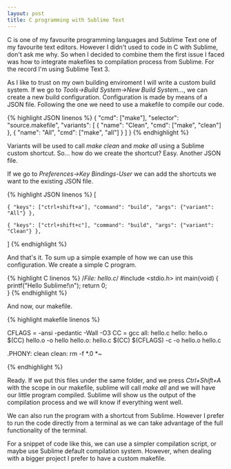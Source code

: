```yaml
---
layout: post
title: C programming with Sublime Text
---
```


C is one of my favourite programming languages and Sublime Text one of my favourite text editors. However I didn't used to code in C with Sublime, don't ask me why. So when I decided to combine them the first issue I faced was how to integrate makefiles to compilation process from Sublime. For the record I'm using Sublime Text 3.

As I like to trust on my own building enviroment I will write a custom build system. If we go to _Tools->Build System->New Build System..._, we can create a new build configuration. Configuration is made by means of a JSON file. Following the one we need to use a makefile to compile our code.

{% highlight JSON linenos %}
{
	"cmd": ["make"],
	"selector": "source.makefile",
	"variants":
	[
		{
			"name": "Clean",
			"cmd": ["make", "clean"]
		},
		{
			"name": "All",
			"cmd": ["make", "all"]
		}
	]
}
{% endhighlight %}

Variants will be used to call _make clean_ and _make all_ using a Sublime custom shortcut. So... how do we create the shortcut? Easy. Another JSON file.

If we go to _Preferences->Key Bindings-User_ we can add the shortcuts we want to the existing JSON file.

{% highlight JSON linenos %}
[

    { "keys": ["ctrl+shift+a"], "command": "build", "args": {"variant": "All"} },

    { "keys": ["ctrl+shift+c"], "command": "build", "args": {"variant": "Clean"} },

]
{% endhighlight %}

And that's it. To sum up a simple example of how we can use this configuration. We create a simple C program.

{% highlight C linenos %}
/*File: hello.c*/
#include <stdio.h>
int main(void)
{
	printf("Hello Sublime!\n");
	return 0;	
}
{% endhighlight %}

And now, our makefile.

{% highlight makefile linenos %}

CFLAGS = -ansi -pedantic -Wall -O3
CC = gcc
all: hello.c
hello: hello.o
	$(CC) hello.o -o hello
hello.o: hello.c
	$(CC) $(CFLAGS) -c -o hello.o hello.c 

.PHONY: clean
clean:
	rm -f *.0 *~

{% endhighlight %}

Ready. If we put this files under the same folder, and we press _Ctrl+Shift+A_ with the scope in our makefile, sublime will call _make all_ and we will have our little program compiled. Sublime will show us the output of the compilation process and we will know if everything went well. 

We can also run the program with a shortcut from Sublime. However I prefer to run the code directly from a terminal as we can take advantage of the full functionality of the terminal.

For a snippet of code like this, we can use a simpler compilation script, or maybe use Sublime default compilation system. However, when dealing with a bigger project I prefer to have a custom makefile.
